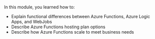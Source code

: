 In this module, you learned how to:

* Explain functional differences between Azure Functions, Azure Logic Apps, and WebJobs
* Describe Azure Functions hosting plan options
* Describe how Azure Functions scale to meet business needs
